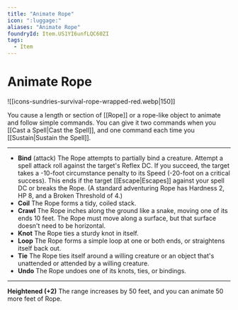 ```yaml
---
title: "Animate Rope"
icon: ":luggage:"
aliases: "Animate Rope"
foundryId: Item.US1YI6unfLQC60ZI
tags:
  - Item
---
```


# Animate Rope
![[icons-sundries-survival-rope-wrapped-red.webp|150]]

You cause a length or section of [[Rope]] or a rope-like object to animate and follow simple commands. You can give it two commands when you [[Cast a Spell|Cast the Spell]], and one command each time you [[Sustain|Sustain the Spell]].

* * *

*   **Bind** (attack) The Rope attempts to partially bind a creature. Attempt a spell attack roll against the target's Reflex DC. If you succeed, the target takes a -10-foot circumstance penalty to its Speed (-20-foot on a critical success). This ends if the target [[Escape|Escapes]] against your spell DC or breaks the Rope. (A standard adventuring Rope has Hardness 2, HP 8, and a Broken Threshold of 4.)
*   **Coil** The Rope forms a tidy, coiled stack.
*   **Crawl** The Rope inches along the ground like a snake, moving one of its ends 10 feet. The Rope must move along a surface, but that surface doesn't need to be horizontal.
*   **Knot** The Rope ties a sturdy knot in itself.
*   **Loop** The Rope forms a simple loop at one or both ends, or straightens itself back out.
*   **Tie** The Rope ties itself around a willing creature or an object that's unattended or attended by a willing creature.
*   **Undo** The Rope undoes one of its knots, ties, or bindings.

* * *

**Heightened (+2)** The range increases by 50 feet, and you can animate 50 more feet of Rope.
